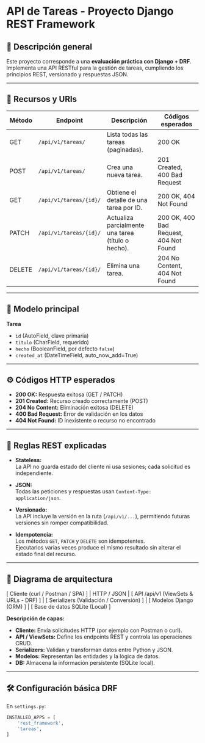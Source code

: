# API de Tareas - Proyecto Django REST Framework

## 📌 Descripción general
Este proyecto corresponde a una **evaluación práctica con Django + DRF**.  
Implementa una API RESTful para la gestión de tareas, cumpliendo los principios REST, versionado y respuestas JSON.

---

## 🚀 Recursos y URIs

| Método | Endpoint | Descripción | Códigos esperados |
|---------|-----------|--------------|-------------------|
| GET | `/api/v1/tareas/` | Lista todas las tareas (paginadas). | 200 OK |
| POST | `/api/v1/tareas/` | Crea una nueva tarea. | 201 Created, 400 Bad Request |
| GET | `/api/v1/tareas/{id}/` | Obtiene el detalle de una tarea por ID. | 200 OK, 404 Not Found |
| PATCH | `/api/v1/tareas/{id}/` | Actualiza parcialmente una tarea (título o hecho). | 200 OK, 400 Bad Request, 404 Not Found |
| DELETE | `/api/v1/tareas/{id}/` | Elimina una tarea. | 204 No Content, 404 Not Found |

---

## 🧱 Modelo principal

**Tarea**
- `id` (AutoField, clave primaria)
- `titulo` (CharField, requerido)
- `hecho` (BooleanField, por defecto `false`)
- `created_at` (DateTimeField, auto_now_add=True)

---

## ⚙️ Códigos HTTP esperados

- **200 OK:** Respuesta exitosa (GET / PATCH)
- **201 Created:** Recurso creado correctamente (POST)
- **204 No Content:** Eliminación exitosa (DELETE)
- **400 Bad Request:** Error de validación en los datos
- **404 Not Found:** ID inexistente o recurso no encontrado

---

## 🧩 Reglas REST explicadas

- **Stateless:**  
  La API no guarda estado del cliente ni usa sesiones; cada solicitud es independiente.

- **JSON:**  
  Todas las peticiones y respuestas usan `Content-Type: application/json`.

- **Versionado:**  
  La API incluye la versión en la ruta (`/api/v1/...`), permitiendo futuras versiones sin romper compatibilidad.

- **Idempotencia:**  
  Los métodos `GET`, `PATCH` y `DELETE` son idempotentes.  
  Ejecutarlos varias veces produce el mismo resultado sin alterar el estado final del recurso.

---

## 🧭 Diagrama de arquitectura

[ Cliente (curl / Postman / SPA) ]
|
HTTP / JSON
|
[ API /api/v1 (ViewSets & URLs - DRF) ]
|
[ Serializers (Validación / Conversión) ]
|
[ Modelos Django (ORM) ]
|
[ Base de datos SQLite (Local) ]


**Descripción de capas:**
- **Cliente:** Envía solicitudes HTTP (por ejemplo con Postman o curl).
- **API / ViewSets:** Define los endpoints REST y controla las operaciones CRUD.
- **Serializers:** Validan y transforman datos entre Python y JSON.
- **Modelos:** Representan las entidades y la lógica de datos.
- **DB:** Almacena la información persistente (SQLite local).

---

## 🛠️ Configuración básica DRF

En `settings.py`:
```python
INSTALLED_APPS = [
    'rest_framework',
    'tareas',
]
